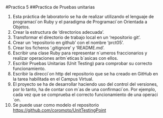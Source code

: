 #Practica 5
##Practica de Pruebas unitarias

1. Esta práctica de laboratorio se ha de realizar utilizando el lenguaje de programaci´on Ruby y el
paradigma de Programaci´on Orientada a Objetos.
2. Crear la estructura de ‘directorios adecuada’.
3. Transformar el directorio de trabajo local en un ‘repositorio git’.
4. Crear un ‘repositorio en github’ con el nombre ‘prct05’.
5. Crear los ficheros ‘.gitignore’ y ‘README.md’.
6. Escribir una clase Ruby para representar n´umeros fraccionarios y realizar operaciones aritm´eticas
b´asicas con ellos.
7. Escribir Pruebas Unitarias (Unit Testing) para comprobar su correcto funcionamiento.
8. Escribir la direcci´on http del repositorio que se ha creado en GitHub en la tarea habilitada en
el Campus Virtual.
9. El proyecto se ha de desarrollar haciendo uso del control del versiones, por lo tanto, ha de contar
con m´as de una confirmaci´on. Por ejemplo, cada vez que se comprueba el correcto funcionamiento
de una operaci´on.
10. Se puede usar como modelo el repositorio https://github.com/coromoto/UnitTestingPoint 